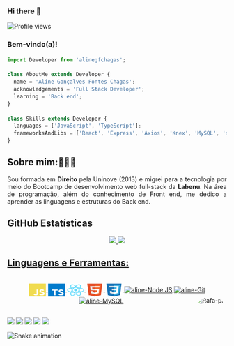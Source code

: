 ### Hi there 👋

![Profile views](https://gpvc.arturio.dev/alinefgchagas)



### Bem-vindo(a)!

```Typescript
import Developer from 'alinegfchagas';

class AboutMe extends Developer {
  name = 'Aline Gonçalves Fontes Chagas';
  acknowledgements = 'Full Stack Developer';
  learning = 'Back end';
}

class Skills extends Developer {
  languages = ['JavaScript', 'TypeScript'];
  frameworksAndLibs = ['React', 'Express', 'Axios', 'Knex', 'MySQL', 'styled-components', 'material-ui', 'NodeJs', 'Others'];
}
```
## Sobre mim:👩🏼‍💻
<p><div align='justify'>

Sou formada em <b>Direito</b> pela Uninove (2013) e migrei para a tecnologia por meio do Bootcamp de desenvolvimento web full-stack da <b>Labenu</b>.  Na área de programação, além do conhecimento de Front end, me dedico a aprender as linguagens e estruturas do Back end.
<br></div></p>

## GitHub Estatísticas
<div align="center">
  <a href="https://github.com/                alinegfchagas">
  <img height="160em" src="https://github-readme-stats.vercel.app/api?username=Melissacopetti&show_icons=true&theme=synthwave&include_all_commits=true&count_private=true"/>
  <img height="160em" src="https://github-readme-stats.vercel.app/api/top-langs/?username=Melissacopetti&layout=compact&langs_count=7&theme=synthwave"/>
</div>

  ## Linguagens e Ferramentas:
<div style="display: inline_block" align="center"><br>
  <img align="center" alt="aline-Js" height="30" width="40" src="https://raw.githubusercontent.com/devicons/devicon/master/icons/javascript/javascript-plain.svg">
  <img align="center" alt="aline-Ts" height="30" width="40" src="https://raw.githubusercontent.com/devicons/devicon/master/icons/typescript/typescript-plain.svg">
  <img align="center" alt="aline--React" height="30" width="40" src="https://raw.githubusercontent.com/devicons/devicon/master/icons/react/react-original.svg">
  <img align="center" al="aline-HTML" height="30" width="40" src="https://raw.githubusercontent.com/devicons/devicon/master/icons/html5/html5-original.svg">
  <img align="center" alt="aline-CSS" height="30" width="40" src="https://raw.githubusercontent.com/devicons/devicon/master/icons/css3/css3-original.svg">
  <img align="center" alt="aline-Node.JS" height="30" width="40" src="https://cdn.jsdelivr.net/gh/devicons/devicon/icons/nodejs/nodejs-original.svg">
  <img align="center" alt="aline-Git" height="30" width="40" src="https://cdn.jsdelivr.net/gh/devicons/devicon/icons/git/git-original.svg">
  <img align="center" alt="aline-MySQL" height="30" width="40" src="https://cdn.jsdelivr.net/gh/devicons/devicon/icons/mysql/mysql-original.svg">
 <a href="https://picasion.com/"><img src="https://i.picasion.com/pic92/209f2e340b62abbd3c5cdaa4df319b8c.gif" align="right" alt="Rafa-pic" height="150" style="border-radius:50px;"alt="https://picasion.com/" /></a><br />
</div>
  
   ##
 
<div> 
 <a href="https://discordapp.com/users/840042553423953932" target="_blank"><img src="https://img.shields.io/badge/Discord-7289DA?style=for-the-badge&logo=discord&logoColor=white" target="_blank"></a> 
  <a href = "mailto:alinegfchagas@gmail.com"><img src="https://img.shields.io/badge/Gmail-D14836?style=for-the-badge&logo=gmail&logoColor=white" target="_blank"></a>
  <a href="https://www.linkedin.com/in/aline-gonçalves-fontes-chagas-384a2b185/" target="_blank"><img src="https://img.shields.io/badge/-LinkedIn-%230077B5?style=for-the-badge&logo=linkedin&logoColor=white" target="_blank"></a> 
 <a href="https://t.me/Melcopetti" target="_blank"><img src="https://img.shields.io/badge/Telegram-2CA5E0?style=for-the-badge&logo=telegram&logoColor=white" target="_blank"></a> 
  <a href="alinegfchagas@hotmail.com" target="_blank"><img src="https://img.shields.io/badge/Microsoft_Outlook-0078D4?style=for-the-badge&logo=microsoft-outlook&logoColor=white" target="_blank"></a> 
  
 ![Snake animation](https://github.com/alinegfchagas/alinegfchagas/blob/output/github-contribution-grid-snake.svg)
</div>


